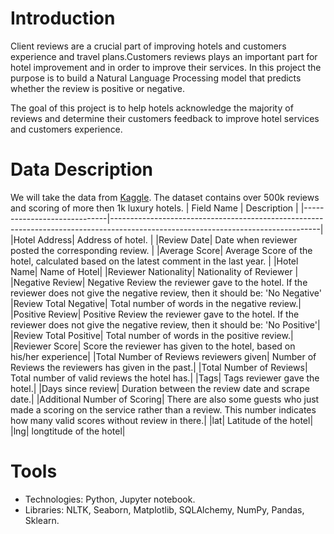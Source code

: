 # Introduction
Client reviews are a crucial part of improving hotels and customers experience and travel plans.Customers reviews plays an important part for hotel improvement and in order to improve their services. In this project the purpose is to build a Natural Language Processing model that predicts whether the review is positive or negative.

The goal of this project is to help hotels acknowledge the majority of reviews and determine their customers feedback to improve hotel services and customers experience.



# Data Description
We will take the data from [Kaggle](https://www.kaggle.com/jiashenliu/515k-hotel-reviews-data-in-europe). 
The dataset contains over 500k reviews and scoring of more then 1k luxury hotels.
| Field Name | Description                                                                                                                                       |
|-----------------------------|----------------------------------------------------------------------------------------------------------------------------------|
|Hotel Address| Address of hotel.                                                                                                                                |
|Review Date| Date when reviewer posted the corresponding review.                                                                                                |
|Average Score| Average Score of the hotel, calculated based on the latest comment in the last year.                                                             |
|Hotel Name| Name of Hotel|
|Reviewer Nationality| Nationality of Reviewer                                                                                                                    |
|Negative Review| Negative Review the reviewer gave to the hotel. If the reviewer does not give the negative review, then it should be: 'No Negative'
|Review Total Negative| Total number of words in the negative review.|
|Positive Review| Positive Review the reviewer gave to the hotel. If the reviewer does not give the negative review, then it should be: 'No Positive'|
|Review Total Positive| Total number of words in the positive review.|
|Reviewer Score| Score the reviewer has given to the hotel, based on his/her experience|
|Total Number of Reviews reviewers given| Number of Reviews the reviewers has given in the past.|
|Total Number of Reviews| Total number of valid reviews the hotel has.|
|Tags| Tags reviewer gave the hotel.|
|Days since review| Duration between the review date and scrape date.|
|Additional Number of Scoring| There are also some guests who just made a scoring on the service rather than a review. This number indicates how many valid scores without review in there.|
|lat| Latitude of the hotel|
|lng| longtitude of the hotel|

# Tools
* Technologies: Python, Jupyter notebook.
* Libraries: NLTK, Seaborn, Matplotlib, SQLAlchemy, NumPy, Pandas, Sklearn.



